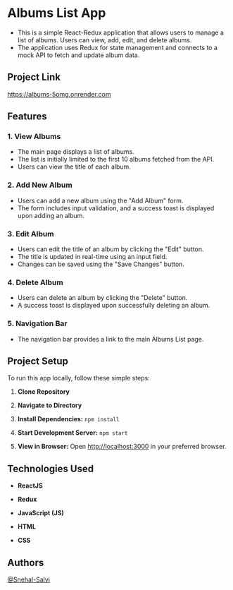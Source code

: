 # Albums List App

- This is a simple React-Redux application that allows users to manage a list of albums. Users can view, add, edit, and delete albums. 
- The application uses Redux for state management and connects to a mock API to fetch and update album data.

## Project Link
https://albums-5omg.onrender.com



## Features

### 1. View Albums

- The main page displays a list of albums.
- The list is initially limited to the first 10 albums fetched from the API.
- Users can view the title of each album.

### 2. Add New Album

- Users can add a new album using the "Add Album" form.
- The form includes input validation, and a success toast is displayed upon adding an album.

### 3. Edit Album

- Users can edit the title of an album by clicking the "Edit" button.
- The title is updated in real-time using an input field.
- Changes can be saved using the "Save Changes" button.

### 4. Delete Album

- Users can delete an album by clicking the "Delete" button.
- A success toast is displayed upon successfully deleting an album.

### 5. Navigation Bar

- The navigation bar provides a link to the main Albums List page.

## Project Setup

To run this app locally, follow these simple steps:

1. **Clone Repository**

2. **Navigate to Directory** 

3. **Install Dependencies:** `npm install`

4. **Start Development Server:** `npm start`

5. **View in Browser:** Open [http://localhost:3000](http://localhost:3000) in your preferred browser.

## Technologies Used

- **ReactJS**
- **Redux**

- **JavaScript (JS)**
- **HTML**
- **CSS**


## Authors

[@Snehal-Salvi](https://github.com/Snehal-Salvi)

